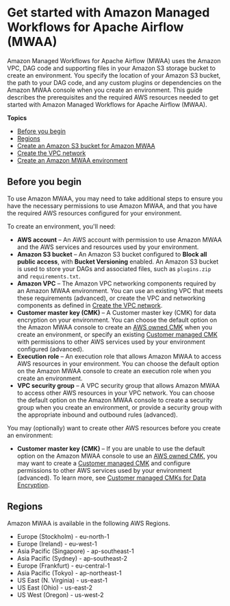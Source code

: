 # Get started with Amazon Managed Workflows for Apache Airflow \(MWAA\)<a name="get-started"></a>

Amazon Managed Workflows for Apache Airflow \(MWAA\) uses the Amazon VPC, DAG code and supporting files in your Amazon S3 storage bucket to create an environment\. You specify the location of your Amazon S3 bucket, the path to your DAG code, and any custom plugins or dependencies on the Amazon MWAA console when you create an environment\. This guide describes the prerequisites and the required AWS resources needed to get started with Amazon Managed Workflows for Apache Airflow \(MWAA\)\.

**Topics**
+ [Before you begin](#prerequisites)
+ [Regions](#regions)
+ [Create an Amazon S3 bucket for Amazon MWAA](mwaa-s3-bucket.md)
+ [Create the VPC network](vpc-create.md)
+ [Create an Amazon MWAA environment](create-environment.md)

## Before you begin<a name="prerequisites"></a>

To use Amazon MWAA, you may need to take additional steps to ensure you have the necessary permissions to use Amazon MWAA, and that you have the required AWS resources configured for your environment\. 

To create an environment, you'll need:
+ **AWS account** – An AWS account with permission to use Amazon MWAA and the AWS services and resources used by your environment\.
+ **Amazon S3 bucket** – An Amazon S3 bucket configured to **Block all public access**, with **Bucket Versioning** enabled\. An Amazon S3 bucket is used to store your DAGs and associated files, such as `plugins.zip` and `requirements.txt`\.
+ **Amazon VPC** – The Amazon VPC networking components required by an Amazon MWAA environment\. You can use an existing VPC that meets these requirements \(advanced\), or create the VPC and networking components as defined in [Create the VPC network](vpc-create.md)\.
+ **Customer master key \(CMK\)** – A Customer master key \(CMK\) for data encryption on your environment\. You can choose the default option on the Amazon MWAA console to create an [AWS owned CMK](https://docs.aws.amazon.com/kms/latest/developerguide/concepts.html#aws-owned-cmk) when you create an environment, or specify an existing [Customer managed CMK](https://docs.aws.amazon.com/kms/latest/developerguide/concepts.html#customer-cmk) with permissions to other AWS services used by your environment configured \(advanced\)\.
+ **Execution role** – An execution role that allows Amazon MWAA to access AWS resources in your environment\. You can choose the default option on the Amazon MWAA console to create an execution role when you create an environment\.
+ **VPC security group** – A VPC security group that allows Amazon MWAA to access other AWS resources in your VPC network\. You can choose the default option on the Amazon MWAA console to create a security group when you create an environment, or provide a security group with the appropriate inbound and outbound rules \(advanced\)\.

You may \(optionally\) want to create other AWS resources before you create an environment:
+ **Customer master key \(CMK\)** – If you are unable to use the default option on the Amazon MWAA console to use an [AWS owned CMK](https://docs.aws.amazon.com/kms/latest/developerguide/concepts.html#aws-owned-cmk), you may want to create a [Customer managed CMK](https://docs.aws.amazon.com/kms/latest/developerguide/concepts.html#customer-cmk) and configure permissions to other AWS services used by your environment \(advanced\)\. To learn more, see [Customer managed CMKs for Data Encryption](custom-keys-certs.md)\.

## Regions<a name="regions"></a>

Amazon MWAA is available in the following AWS Regions\.
+ Europe \(Stockholm\) \- eu\-north\-1
+ Europe \(Ireland\) \- eu\-west\-1
+ Asia Pacific \(Singapore\) \- ap\-southeast\-1
+ Asia Pacific \(Sydney\) \- ap\-southeast\-2
+ Europe \(Frankfurt\) \- eu\-central\-1
+ Asia Pacific \(Tokyo\) \- ap\-northeast\-1
+ US East \(N\. Virginia\) \- us\-east\-1
+ US East \(Ohio\) \- us\-east\-2
+ US West \(Oregon\) \- us\-west\-2